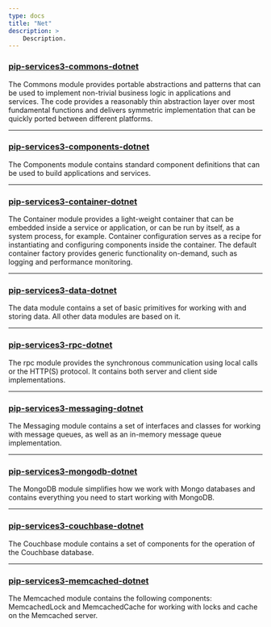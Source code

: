 ```yaml
---
type: docs
title: "Net"
description: >
    Description.
---
```


### [pip-services3-commons-dotnet](../toolkit/net/commons/commons_index)

The Commons module provides portable abstractions and patterns that can be used to implement non-trivial business logic in applications and services. The code provides a reasonably thin abstraction layer over most fundamental functions and delivers symmetric implementation that can be quickly ported between different platforms.

---

### [pip-services3-components-dotnet]()

The Components module contains standard component definitions that can be used to build applications and services.

---

### [pip-services3-container-dotnet]()

The Container module provides a light-weight container that can be embedded inside a service or application, or can be run by itself, as a system process, for example. Container configuration serves as a recipe for instantiating and configuring components inside the container.
The default container factory provides generic functionality on-demand, such as logging and performance monitoring.

---

### [pip-services3-data-dotnet]()

The data module contains a set of basic primitives for working with and storing data. All other data modules are based on it.

---

### [pip-services3-rpc-dotnet]()

The rpc module provides the synchronous communication using local calls or the HTTP(S) protocol. It contains both server and client side implementations.

---

### [pip-services3-messaging-dotnet]()

The Messaging module contains a set of interfaces and classes for working with message queues, as well as an in-memory message queue implementation. 

---

### [pip-services3-mongodb-dotnet]()

The MongoDB module simplifies how we work with Mongo databases and contains everything you need to start working with MongoDB.

---

### [pip-services3-couchbase-dotnet]()

The Couchbase module contains a set of components for the operation of the Couchbase database.

---

### [pip-services3-memcached-dotnet]()

The Memcached module contains the following components: MemcachedLock and MemcachedCache for working with locks and cache on the Memcached server.